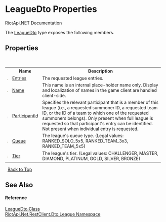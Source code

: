 # LeagueDto Properties
RiotApi.NET Documentation 

The <a href="80ad95ef-2195-5efa-0497-14d42aa093ee">LeagueDto</a> type exposes the following members.


## Properties
&nbsp;<table><tr><th></th><th>Name</th><th>Description</th></tr><tr><td>![Public property](media/pubproperty.gif "Public property")</td><td><a href="d575171e-521e-c090-cbb9-f417655c2184">Entries</a></td><td>
The requested league entries.</td></tr><tr><td>![Public property](media/pubproperty.gif "Public property")</td><td><a href="8fa71783-6e32-f616-abaa-024a2fa954f3">Name</a></td><td>
This name is an internal place-holder name only. Display and localization of names in the game client are handled client-side.</td></tr><tr><td>![Public property](media/pubproperty.gif "Public property")</td><td><a href="33a8b36b-6479-2676-e662-52838ce2ecd8">ParticipantId</a></td><td>
Specifies the relevant participant that is a member of this league (i.e., a requested summoner ID, a requested team ID, or the ID of a team to which one of the requested summoners belongs). Only present when full league is requested so that participant's entry can be identified. Not present when individual entry is requested.</td></tr><tr><td>![Public property](media/pubproperty.gif "Public property")</td><td><a href="5892a185-84f4-0611-2b99-394b1b69a425">Queue</a></td><td>
The league's queue type. (Legal values: RANKED_SOLO_5x5, RANKED_TEAM_3x3, RANKED_TEAM_5x5)</td></tr><tr><td>![Public property](media/pubproperty.gif "Public property")</td><td><a href="2ebfa812-86bc-bf37-7ddf-61a716049b7a">Tier</a></td><td>
The league's tier. (Legal values: CHALLENGER, MASTER, DIAMOND, PLATINUM, GOLD, SILVER, BRONZE)</td></tr></table>&nbsp;
<a href="#leaguedto-properties">Back to Top</a>

## See Also


#### Reference
<a href="80ad95ef-2195-5efa-0497-14d42aa093ee">LeagueDto Class</a><br /><a href="8350cde7-204c-fa93-8c4c-74d78064ba03">RiotApi.Net.RestClient.Dto.League Namespace</a><br />